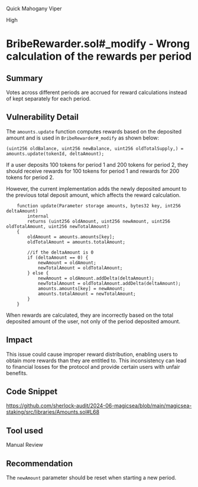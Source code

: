 Quick Mahogany Viper

High

# BribeRewarder.sol#_modify - Wrong calculation of the rewards per period

## Summary
Votes across different periods are accrued for reward calculations instead of kept separately for each period.

## Vulnerability Detail
The `amounts.update` function computes rewards based on the deposited amount and is used in `BribeRewarder#_modify` as shown below:
```solidity
(uint256 oldBalance, uint256 newBalance, uint256 oldTotalSupply,) = amounts.update(tokenId, deltaAmount);
```
If a user deposits 100 tokens for period 1 and 200 tokens for period 2, they should receive rewards for 100 tokens for period 1 and rewards for 200 tokens for period 2.

However, the current implementation adds the newly deposited amount to the previous total deposit amount, which affects the reward calculation.

```solidity
    function update(Parameter storage amounts, bytes32 key, int256 deltaAmount)
        internal
        returns (uint256 oldAmount, uint256 newAmount, uint256 oldTotalAmount, uint256 newTotalAmount)
    {   
        oldAmount = amounts.amounts[key];
        oldTotalAmount = amounts.totalAmount;
        
        //if the deltaAmount is 0
        if (deltaAmount == 0) {
            newAmount = oldAmount;
            newTotalAmount = oldTotalAmount;
        } else {
            newAmount = oldAmount.addDelta(deltaAmount);
            newTotalAmount = oldTotalAmount.addDelta(deltaAmount);
            amounts.amounts[key] = newAmount;
            amounts.totalAmount = newTotalAmount;
        }
    }
```

When rewards are calculated, they are incorrectly based on the total deposited amount of the user, not only of the period deposited amount.

## Impact
This issue could cause improper reward distribution, enabling users to obtain more rewards than they are entitled to. This inconsistency can lead to financial losses for the protocol and provide certain users with unfair benefits.

## Code Snippet
https://github.com/sherlock-audit/2024-06-magicsea/blob/main/magicsea-staking/src/libraries/Amounts.sol#L68
## Tool used

Manual Review

## Recommendation
The `newAmount` parameter should be reset when starting a new period.